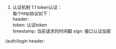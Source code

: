 1. 认证机制
    1.1 token认证：  
        每个http协议如下：  
            header:  
            token: 认证token  
                     timestamp: 当前请求的时间戳
                     sign: 接口认证加密
            

            
/auth/login
header: 